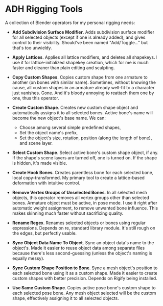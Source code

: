 ADH Rigging Tools
=================

A collection of Blender operators for my personal rigging needs:

- **Add Subdivision Surface Modifier**. Adds subdivision surface modifier for all selected objects (except if one is already added), and gives control to their visibility. Should've been named "Add/Toggle..." but that's too unwieldy.

- **Apply Lattices**. Applies all lattice modifiers, and deletes all shapekeys. I use it for lattice-initialized shapekey creation, which for me is much faster and cleaner than plain editing and sculpting.

- **Copy Custom Shapes**. Copies custom shape from one armature to another (on bones with similar name). Sometimes, without knowing the cause, all custom shapes in an armature already well-fit to a character just vanishes. Gone. And it's bloody annoying to reattach them one by one, thus this operator.

- **Create Custom Shape**. Creates new custom shape object and automatically assigns it to all selected bones. Active bone's name will become the new object's base name. We can:
  - Choose among several simple predefined shapes,
  - Set the object name's prefix,
  - Set the object's size, rotation, position (along the length of bone), and scene layer.

- **Select Custom Shape**. Select active bone's custom shape object, if any. If the shape's scene layers are turned off, one is turned on. If the shape is hidden, it's made visible.

- **Create Hook Bones**. Creates parentless bone for each selected bone, local copy-transformed. My primary tool to create a lattice-based deformation with intuitive control.

- **Remove Vertex Groups of Unselected Bones**. In all selected mesh objects, this operator removes all vertex groups other than selected bones. Armature object must be active, in pose mode. I use it right after automatic weight assignment, to remove unwanted bone influence. This makes skinning much faster without sacrificing quality.

- **Rename Regex**. Renames selected objects or bones using regular expressions. Depends on re, standard library module. It's still rough on the edges, but perfectly usable.

- **Sync Object Data Name To Object**. Sync an object data's name to the object's. Made it easier to reuse object data among separate files because there's less second-guessing (unless the object's naming is equally messy).

- **Sync Custom Shape Position to Bone**. Sync a mesh object's position to each selected bone using it as a custom shape. Made it easier to create custom shapes with better precision. Depends on Rigify being installed.

- **Use Same Custom Shape**. Copies active pose bone's custom shape to each selected pose bone. Any mesh object selected will be the custom shape, effectively assigning it to all selected objects.
